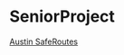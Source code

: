# SeniorProject
[Austin SafeRoutes](https://asolinge.create.stedwards.edu/AustinSafeRoutes/index.html)
